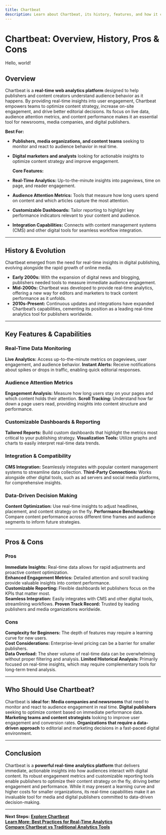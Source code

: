 ```yaml
---
title: Chartbeat
description: Learn about Chartbeat, its history, features, and how it compares to other real-time web analytics platforms.
---
```


# **Chartbeat: Overview, History, Pros & Cons**

Hello, world!

## **Overview**

Chartbeat is a **real-time web analytics platform** designed to help publishers and content creators understand audience behavior as it happens. By providing real-time insights into user engagement, Chartbeat empowers teams to optimize content strategy, increase on-site engagement, and drive better editorial decisions. Its focus on live data, audience attention metrics, and content performance makes it an essential tool for newsrooms, media companies, and digital publishers.

**Best For:**

- **Publishers, media organizations, and content teams** seeking to monitor and react to audience behavior in real time.
- **Digital marketers and analysts** looking for actionable insights to optimize content strategy and improve engagement.

  **Core Features:**

- **Real-Time Analytics:** Up-to-the-minute insights into pageviews, time on page, and reader engagement.
- **Audience Attention Metrics:** Tools that measure how long users spend on content and which articles capture the most attention.
- **Customizable Dashboards:** Tailor reporting to highlight key performance indicators relevant to your content and audience.
- **Integration Capabilities:** Connects with content management systems (CMS) and other digital tools for seamless workflow integration.

---

## **History & Evolution**

Chartbeat emerged from the need for real-time insights in digital publishing, evolving alongside the rapid growth of online media.

- **Early 2000s:** With the expansion of digital news and blogging, publishers needed tools to measure immediate audience engagement.
- **Mid-2000s:** Chartbeat was developed to provide real-time analytics, offering a new way for editors and marketers to track content performance as it unfolds.
- **2010s-Present:** Continuous updates and integrations have expanded Chartbeat’s capabilities, cementing its position as a leading real-time analytics tool for publishers worldwide.

---

## **Key Features & Capabilities**

### **Real-Time Data Monitoring**

**Live Analytics:** Access up-to-the-minute metrics on pageviews, user engagement, and audience behavior.
**Instant Alerts:** Receive notifications about spikes or drops in traffic, enabling quick editorial responses.

### **Audience Attention Metrics**

**Engagement Analysis:** Measure how long users stay on your pages and which content holds their attention.
**Scroll Tracking:** Understand how far down a page users read, providing insights into content structure and performance.

### **Customizable Dashboards & Reporting**

**Tailored Reports:** Build custom dashboards that highlight the metrics most critical to your publishing strategy.
**Visualization Tools:** Utilize graphs and charts to easily interpret real-time data trends.

### **Integration & Compatibility**

**CMS Integration:** Seamlessly integrates with popular content management systems to streamline data collection.
**Third-Party Connections:** Works alongside other digital tools, such as ad servers and social media platforms, for comprehensive insights.

### **Data-Driven Decision Making**

**Content Optimization:** Use real-time insights to adjust headlines, placement, and content strategy on the fly.
**Performance Benchmarking:** Compare content performance across different time frames and audience segments to inform future strategies.

---

## **Pros & Cons**

### **Pros**

**Immediate Insights:** Real-time data allows for rapid adjustments and proactive content optimization.  
 **Enhanced Engagement Metrics:** Detailed attention and scroll tracking provide valuable insights into content performance.  
 **Customizable Reporting:** Flexible dashboards let publishers focus on the KPIs that matter most.  
 **Seamless Integration:** Easily integrates with CMS and other digital tools, streamlining workflows.
**Proven Track Record:** Trusted by leading publishers and media organizations worldwide.

### **Cons**

**Complexity for Beginners:** The depth of features may require a learning curve for new users.  
 **Cost Considerations:** Enterprise-level pricing can be a barrier for smaller publishers.  
 **Data Overload:** The sheer volume of real-time data can be overwhelming without proper filtering and analysis.
**Limited Historical Analysis:** Primarily focused on real-time insights, which may require complementary tools for long-term trend analysis.

---

## **Who Should Use Chartbeat?**

Chartbeat is **ideal for:**
**Media companies and newsrooms** that need to monitor and react to audience engagement in real time.
**Digital publishers** seeking to optimize content based on immediate performance data.
**Marketing teams and content strategists** looking to improve user engagement and conversion rates.
**Organizations that require a data-driven approach** to editorial and marketing decisions in a fast-paced digital environment.

---

## **Conclusion**

Chartbeat is a **powerful real-time analytics platform** that delivers immediate, actionable insights into how audiences interact with digital content. Its robust engagement metrics and customizable reporting tools enable publishers to optimize their content strategy on the fly, driving better engagement and performance. While it may present a learning curve and higher costs for smaller organizations, its real-time capabilities make it an invaluable tool for media and digital publishers committed to data-driven decision-making.

---

**Next Steps:**
**[Explore Chartbeat](https://chartbeat.com/)**  
 **[Learn More: Best Practices for Real-Time Analytics](#)**  
 **[Compare Chartbeat vs Traditional Analytics Tools](#)**
